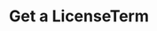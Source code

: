 ---
title: Get a LicenseTerm
excerpt: Retrieve a LicenseTerm
api:
  file: api_gateway_swagger.json
  operationId: get_api-v2-licenses-terms-licensetermid
hidden: false
---